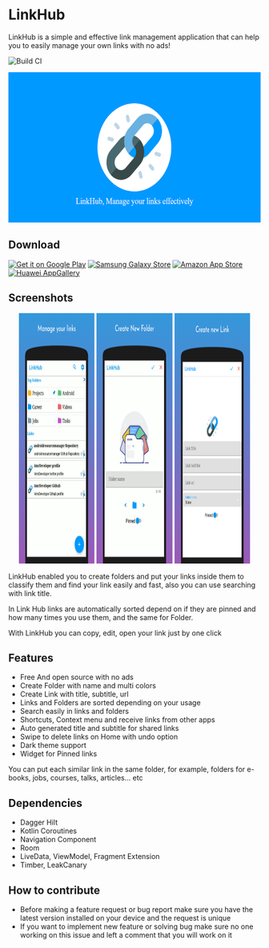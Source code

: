 # LinkHub
LinkHub is a simple and effective link management application that can help you to easily manage your own links with no ads!  

![Build CI](https://github.com/amrdeveloper/linkhub/actions/workflows/build.yml/badge.svg)

<img src="media/banner/linkhub_banner.png" width="100%" height="300" />

## Download

<a href='https://play.google.com/store/apps/details?id=com.amrdeveloper.linkhub'><img alt='Get it on Google Play' src='https://upload.wikimedia.org/wikipedia/commons/thumb/7/78/Google_Play_Store_badge_EN.svg/512px-Google_Play_Store_badge_EN.svg.png' width="20%" height="60"/></a>
<a href="https://galaxystore.samsung.com/detail/com.amrdeveloper.linkhub"><img src="https://img.samsungapps.com/seller/images/badges/galaxyStore/png_big/GalaxyStore_English.png" alt="Samsung Galaxy Store" width="20%" height="60"></a>
<a href="https://www.amazon.com/gp/product/B09B19R8K5"><img src="https://images-na.ssl-images-amazon.com/images/G/01/mobile-apps/devportal2/res/images/amazon-appstore-badge-english-black.png" alt="Amazon App Store" width="20%" height="60"></a>
<a href="https://appgallery.huawei.com/#/app/C104553823"><img src="https://upload.wikimedia.org/wikipedia/commons/e/e7/Huawei_AppGallery_white_badge_EN.png" alt="Huawei AppGallery" width="20%" height="60"></a>

## Screenshots
<p align="center">
  <img src="media/screenshots/screenshot_1.png" width="30%" height="500">
  <img src="media/screenshots/screenshot_2.png" width="30%" height="500">
  <img src="media/screenshots/screenshot_3.png" width="30%" height="500">
</p>

LinkHub enabled you to create folders and put your links inside them to classify them and find your link easily and fast, also you can use searching with link title. 

In Link Hub links are automatically sorted depend on if they are pinned and how many times you use them, and the same for Folder.

With LinkHub you can copy, edit, open your link just by one click

## Features
- Free And open source with no ads
- Create Folder with name and multi colors
- Create Link with title, subtitle, url
- Links and Folders are sorted depending on your usage
- Search easily in links and folders
- Shortcuts, Context menu and receive links from other apps
- Auto generated title and subtitle for shared links
- Swipe to delete links on Home with undo option
- Dark theme support
- Widget for Pinned links

You can put each similar link in the same folder, for example, folders for e-books, jobs, courses, talks, articles... etc

## Dependencies
- Dagger Hilt
- Kotlin Coroutines
- Navigation Component
- Room
- LiveData, ViewModel, Fragment Extension
- Timber, LeakCanary

## How to contribute
- Before making a feature request or bug report make sure you have the latest version installed on your device and the request is unique
- If you want to implement new feature or solving bug make sure no one working on this issue and left a comment that you will work on it
